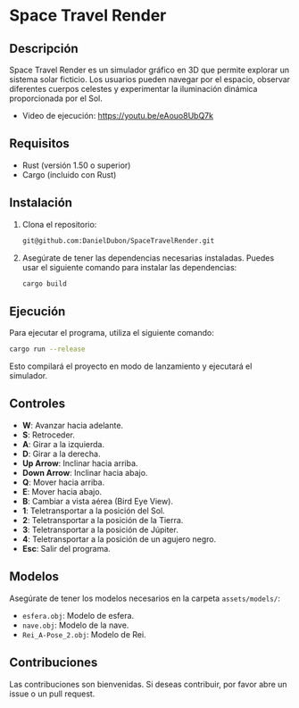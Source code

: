 # Space Travel Render

## Descripción

Space Travel Render es un simulador gráfico en 3D que permite explorar un sistema solar ficticio. Los usuarios pueden navegar por el espacio, observar diferentes cuerpos celestes y experimentar la iluminación dinámica proporcionada por el Sol.

- Video de ejecución: https://youtu.be/eAouo8UbQ7k

## Requisitos

- Rust (versión 1.50 o superior)
- Cargo (incluido con Rust)

## Instalación

1. Clona el repositorio:

   ```bash
   git@github.com:DanielDubon/SpaceTravelRender.git
   ```

2. Asegúrate de tener las dependencias necesarias instaladas. Puedes usar el siguiente comando para instalar las dependencias:

   ```bash
   cargo build
   ```

## Ejecución

Para ejecutar el programa, utiliza el siguiente comando:

```bash
cargo run --release
```



Esto compilará el proyecto en modo de lanzamiento y ejecutará el simulador.

## Controles

- **W**: Avanzar hacia adelante.
- **S**: Retroceder.
- **A**: Girar a la izquierda.
- **D**: Girar a la derecha.
- **Up Arrow**: Inclinar hacia arriba.
- **Down Arrow**: Inclinar hacia abajo.
- **Q**: Mover hacia arriba.
- **E**: Mover hacia abajo.
- **B**: Cambiar a vista aérea (Bird Eye View).
- **1**: Teletransportar a la posición del Sol.
- **2**: Teletransportar a la posición de la Tierra.
- **3**: Teletransportar a la posición de Júpiter.
- **4**: Teletransportar a la posición de un agujero negro.
- **Esc**: Salir del programa.

## Modelos

Asegúrate de tener los modelos necesarios en la carpeta `assets/models/`:

- `esfera.obj`: Modelo de esfera.
- `nave.obj`: Modelo de la nave.
- `Rei_A-Pose_2.obj`: Modelo de Rei.

## Contribuciones

Las contribuciones son bienvenidas. Si deseas contribuir, por favor abre un issue o un pull request.

